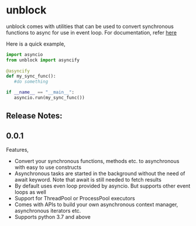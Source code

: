 # unblock

unblock comes with utilities that can be used to convert synchronous functions to async for use in event loop.
For documentation, refer [here](https://unblock.readthedocs.io/en/latest/)

Here is a quick example,

```python
import asyncio
from unblock import asyncify
   
@asyncify
def my_sync_func():
   #do something

if __name__ == "__main__":
   asyncio.run(my_sync_func())
```

## Release Notes:

**0.0.1**
---------

Features,

*   Convert your synchronous functions, methods etc. to asynchronous with easy to use constructs
*   Asynchronous tasks are started in the background without the need of await keyword. Note that await is still needed to fetch results
*   By default uses even loop provided by asyncio. But supports other event loops as well
*   Support for ThreadPool or ProcessPool executors
*   Comes with APIs to build your own asynchronous context manager, asynchronous iterators etc.
*   Supports python 3.7 and above
